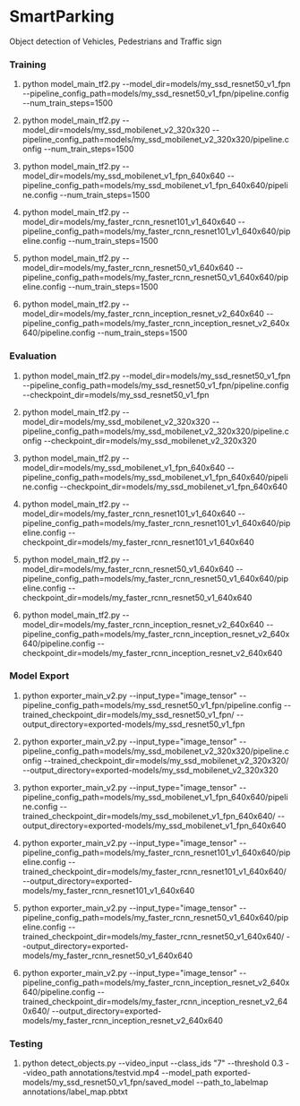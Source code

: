 # SmartParking
Object detection of Vehicles, Pedestrians and Traffic sign

### Training

1. python model_main_tf2.py --model_dir=models/my_ssd_resnet50_v1_fpn --pipeline_config_path=models/my_ssd_resnet50_v1_fpn/pipeline.config --num_train_steps=1500

2. python model_main_tf2.py --model_dir=models/my_ssd_mobilenet_v2_320x320 --pipeline_config_path=models/my_ssd_mobilenet_v2_320x320/pipeline.config --num_train_steps=1500

3. python model_main_tf2.py --model_dir=models/my_ssd_mobilenet_v1_fpn_640x640 --pipeline_config_path=models/my_ssd_mobilenet_v1_fpn_640x640/pipeline.config --num_train_steps=1500

4. python model_main_tf2.py --model_dir=models/my_faster_rcnn_resnet101_v1_640x640 --pipeline_config_path=models/my_faster_rcnn_resnet101_v1_640x640/pipeline.config --num_train_steps=1500

5. python model_main_tf2.py --model_dir=models/my_faster_rcnn_resnet50_v1_640x640 --pipeline_config_path=models/my_faster_rcnn_resnet50_v1_640x640/pipeline.config --num_train_steps=1500

6. python model_main_tf2.py --model_dir=models/my_faster_rcnn_inception_resnet_v2_640x640 --pipeline_config_path=models/my_faster_rcnn_inception_resnet_v2_640x640/pipeline.config --num_train_steps=1500




### Evaluation

1. python model_main_tf2.py --model_dir=models/my_ssd_resnet50_v1_fpn --pipeline_config_path=models/my_ssd_resnet50_v1_fpn/pipeline.config --checkpoint_dir=models/my_ssd_resnet50_v1_fpn

2. python model_main_tf2.py --model_dir=models/my_ssd_mobilenet_v2_320x320 --pipeline_config_path=models/my_ssd_mobilenet_v2_320x320/pipeline.config --checkpoint_dir=models/my_ssd_mobilenet_v2_320x320

3.   python model_main_tf2.py --model_dir=models/my_ssd_mobilenet_v1_fpn_640x640 --pipeline_config_path=models/my_ssd_mobilenet_v1_fpn_640x640/pipeline.config --checkpoint_dir=models/my_ssd_mobilenet_v1_fpn_640x640

4.  python model_main_tf2.py --model_dir=models/my_faster_rcnn_resnet101_v1_640x640 --pipeline_config_path=models/my_faster_rcnn_resnet101_v1_640x640/pipeline.config --checkpoint_dir=models/my_faster_rcnn_resnet101_v1_640x640

5. python model_main_tf2.py --model_dir=models/my_faster_rcnn_resnet50_v1_640x640 --pipeline_config_path=models/my_faster_rcnn_resnet50_v1_640x640/pipeline.config --checkpoint_dir=models/my_faster_rcnn_resnet50_v1_640x640

6. python model_main_tf2.py --model_dir=models/my_faster_rcnn_inception_resnet_v2_640x640 --pipeline_config_path=models/my_faster_rcnn_inception_resnet_v2_640x640/pipeline.config --checkpoint_dir=models/my_faster_rcnn_inception_resnet_v2_640x640

### Model Export
1. python exporter_main_v2.py     --input_type="image_tensor"    --pipeline_config_path=models/my_ssd_resnet50_v1_fpn/pipeline.config   --trained_checkpoint_dir=models/my_ssd_resnet50_v1_fpn/    --output_directory=exported-models/my_ssd_resnet50_v1_fpn

2. python exporter_main_v2.py     --input_type="image_tensor"    --pipeline_config_path=models/my_ssd_mobilenet_v2_320x320/pipeline.config   --trained_checkpoint_dir=models/my_ssd_mobilenet_v2_320x320/    --output_directory=exported-models/my_ssd_mobilenet_v2_320x320

3. python exporter_main_v2.py     --input_type="image_tensor"    --pipeline_config_path=models/my_ssd_mobilenet_v1_fpn_640x640/pipeline.config   --trained_checkpoint_dir=models/my_ssd_mobilenet_v1_fpn_640x640/    --output_directory=exported-models/my_ssd_mobilenet_v1_fpn_640x640

4. python exporter_main_v2.py     --input_type="image_tensor"    --pipeline_config_path=models/my_faster_rcnn_resnet101_v1_640x640/pipeline.config   --trained_checkpoint_dir=models/my_faster_rcnn_resnet101_v1_640x640/    --output_directory=exported-models/my_faster_rcnn_resnet101_v1_640x640

5. python exporter_main_v2.py     --input_type="image_tensor"    --pipeline_config_path=models/my_faster_rcnn_resnet50_v1_640x640/pipeline.config   --trained_checkpoint_dir=models/my_faster_rcnn_resnet50_v1_640x640/    --output_directory=exported-models/my_faster_rcnn_resnet50_v1_640x640

6. python exporter_main_v2.py     --input_type="image_tensor"    --pipeline_config_path=models/my_faster_rcnn_inception_resnet_v2_640x640/pipeline.config   --trained_checkpoint_dir=models/my_faster_rcnn_inception_resnet_v2_640x640/    --output_directory=exported-models/my_faster_rcnn_inception_resnet_v2_640x640


### Testing

1. python detect_objects.py --video_input --class_ids "7" --threshold 0.3  --video_path annotations/testvid.mp4 --model_path exported-models/my_ssd_resnet50_v1_fpn/saved_model --path_to_labelmap annotations/label_map.pbtxt
